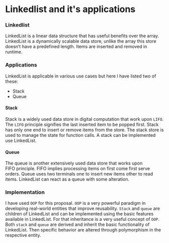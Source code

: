 # Linkedlist and it's applications

### Linkedlist
LinkedList is a linear data structure that has useful benefits over the array. LinkedList is a dynamically scalable data store, unlike the array this store doesn’t have a predefined length. Items are inserted and removed in runtime.
### Applications
LinkedList is applicable in various use cases but here I have listed two of these:
- Stack
- Queue
#### Stack
Stack is a widely used data store in digital computation that work upon `LIFO`. The `LIFO` principle signifies the last inserted item to be popped first. Stack has only one end to insert or remove items from the store. The stack store is used to manage the state for function calls. A stack can be implemented use LinkedList.
#### Queue
The queue is another extensively used data store that works upon FIFO principle. FIFO implies processing items on first come first serve orders. Queue uses two terminals one to insert new items other to read items. LinkedList can react as a queue with some alteration.
### Implementation
I have used `OOP` for this proposal. `OOP` is a very powerful paradigm in developing real-world entities that improve reusability. `Stack` and `queue` are children of LinkedList and can be implemented using the basic features available in LinkedList. For that inheritance is a very useful concept of  `OOP`. Both `stack` and `queue` are derived and inherit the basic functionality of LinkedList. Then specific behavior are altered through polymorphism in the respective entity.
